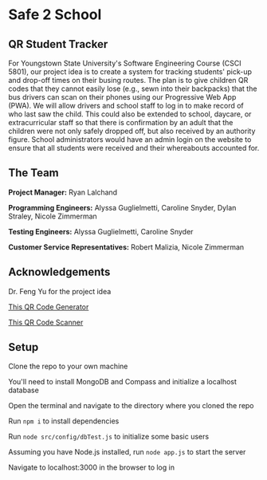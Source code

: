 # Safe 2 School
## QR Student Tracker
For Youngstown State University's Software Engineering Course (CSCI 5801), our project idea is to create a system for tracking students' pick-up and drop-off times on their busing routes. The plan is to give children QR codes that they cannot easily lose (e.g., sewn into their backpacks) that the bus drivers can scan on their phones using our Progressive Web App (PWA). We will allow drivers and school staff to log in to make record of who last saw the child. This could also be extended to school, daycare, or extracurricular staff so that there is confirmation by an adult that the children were not only safely dropped off, but also received by an authority figure. School administrators would have an admin login on the website to ensure that all students were received and their whereabouts accounted for. 

## The Team
**Project Manager:** Ryan Lalchand

**Programming Engineers:** Alyssa Guglielmetti, Caroline Snyder, Dylan Straley, Nicole Zimmerman

**Testing Engineers:** Alyssa Guglielmetti, Caroline Snyder

**Customer Service Representatives:** Robert Malizia, Nicole Zimmerman


## Acknowledgements
Dr. Feng Yu for the project idea

[This QR Code Generator](https://www.npmjs.com/package/qrcode)

[This QR Code Scanner](https://www.npmjs.com/package/jsqr)


## Setup
Clone the repo to your own machine

You'll need to install MongoDB and Compass and initialize a localhost database

Open the terminal and navigate to the directory where you cloned the repo

Run `npm i` to install dependencies

Run `node src/config/dbTest.js` to initialize some basic users

Assuming you have Node.js installed, run `node app.js` to start the server

Navigate to localhost:3000 in the browser to log in
